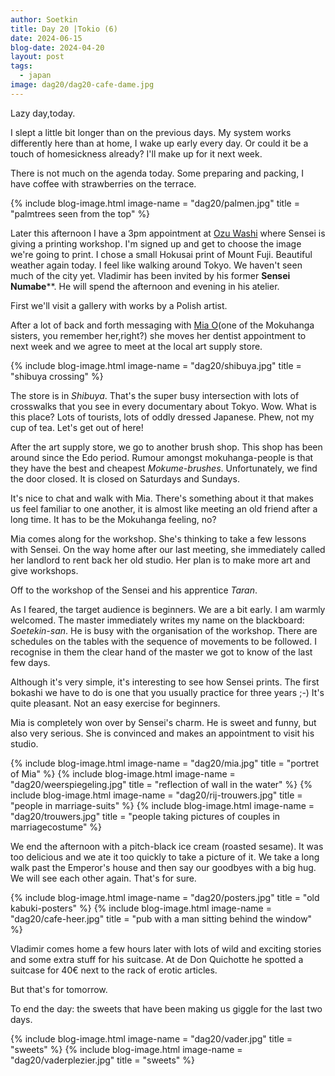 ```yaml
---
author: Soetkin
title: Day 20 |Tokio (6)
date: 2024-06-15
blog-date: 2024-04-20
layout: post
tags:
  - japan
image: dag20/dag20-cafe-dame.jpg
---
```


Lazy day,today.

I slept a little bit longer than on the previous days. My system works differently here than at home, I wake up early every day. 
Or could it be a touch of homesickness already? I'll make up for it next week.

There is not much on the agenda today. Some preparing and packing, I have coffee with strawberries on the terrace. 

{% include blog-image.html image-name = "dag20/palmen.jpg" title = "palmtrees seen from the top" %}

Later this afternoon I have a 3pm appointment at [Ozu Washi](https://www.ozuwashi.net/en/) where Sensei is giving a printing workshop. I'm signed up and get to choose the image we're going to print. I chose a small Hokusai print of Mount Fuji.
Beautiful weather again today. I feel like walking around Tokyo. We haven't seen much of the city yet.
Vladimir has been invited by his former **Sensei Numabe****. He will spend the afternoon and evening in his atelier. 

First we'll visit a gallery with works by a Polish artist.

After a lot of back and forth messaging with [Mia O](https://mia-o.format.com)(one of the Mokuhanga sisters, you remember her,right?) she moves her dentist appointment to next week and we agree to meet at the local art supply store. 

{% include blog-image.html image-name = "dag20/shibuya.jpg" title = "shibuya crossing" %}

The store is in *Shibuya*. That's the super busy intersection with lots of crosswalks that you see in every documentary about Tokyo. Wow. What is this place? Lots of tourists, lots of oddly dressed Japanese. 
Phew, not my cup of tea. Let's get out of here!

After the art supply store, we go to another brush shop. This shop has been around since the Edo period. Rumour amongst mokuhanga-people is that they have the best and cheapest *Mokume-brushes*. 
Unfortunately, we find the door closed. It is closed on Saturdays and Sundays.

It's nice to chat and walk with Mia. 
There's something about it that makes us feel familiar to one another, it is almost like meeting an old friend after a long time. It has to be the Mokuhanga feeling, no?

Mia comes along for the workshop. She's thinking to take a few lessons with Sensei. On the way home after our last meeting, she immediately called her landlord to rent back her old studio. Her plan is to make more art and give workshops.

Off to the workshop of the Sensei and his apprentice *Taran*. 

As I feared, the target audience is beginners. We are a bit early. I am warmly welcomed. 
The master immediately writes my name on the blackboard: *Soetekin-san*. 
He is busy with the organisation of the workshop. There are schedules on the tables with the sequence of movements to be followed. 
I recognise in them the clear hand of the master we got to know of the last few days.

Although it's very simple, it's interesting to see how Sensei prints. The first bokashi we have to do is one that you usually practice for three years ;-)
It's quite pleasant. Not an easy exercise for beginners. 

Mia is completely won over by Sensei's charm. He is sweet and funny, but also very serious. She is convinced and makes an appointment to visit his studio.

{% include blog-image.html image-name = "dag20/mia.jpg" title = "portret of Mia" %}
{% include blog-image.html image-name = "dag20/weerspiegeling.jpg" title = "reflection of wall in the water" %}
{% include blog-image.html image-name = "dag20/rij-trouwers.jpg" title = "people in marriage-suits" %}
{% include blog-image.html image-name = "dag20/trouwers.jpg" title = "people taking pictures of couples in marriagecostume" %}

We end the afternoon with a pitch-black ice cream (roasted sesame). 
It was too delicious and we ate it too quickly to take a picture of it. 
We take a long walk past the Emperor's house and then say our goodbyes with a big hug. 
We will see each other again. That's for sure.

{% include blog-image.html image-name = "dag20/posters.jpg" title = "old kabuki-posters" %}
{% include blog-image.html image-name = "dag20/cafe-heer.jpg" title = "pub with a man sitting behind the window" %}

Vladimir comes home a few hours later with lots of wild and exciting stories and some extra stuff for his suitcase. At de Don Quichotte he spotted a suitcase for 40€ next to the rack of erotic articles.

But that's for tomorrow.

To end the day: the sweets that have been making us giggle for the last two days.

{% include blog-image.html image-name = "dag20/vader.jpg" title = "sweets" %}
{% include blog-image.html image-name = "dag20/vaderplezier.jpg" title = "sweets" %}
